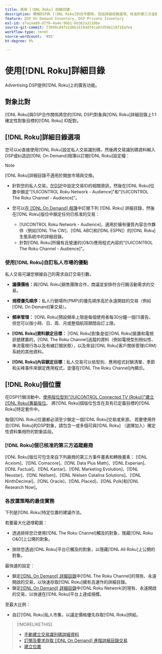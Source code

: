 ```yaml
---
title: 使用 [!DNL Roku] 詳細目錄
description: 瞭解DSP與 [!DNL Roku]的合作關係，包括詳細目錄選項、核准的第三方追蹤廠商，以及 [!DNL Roku]特定位置的最佳實務。
feature: DSP On Demand Inventory, DSP Private Inventory
exl-id: e7a1aa80-d7f0-4a4e-96b1-6b362a32106e
source-git-commit: f3099c84fe2d6b1610ddf4ca07d59b119718afee
workflow-type: tm+mt
source-wordcount: '455'
ht-degree: 0%

---
```


# 使用[!DNL Roku]詳細目錄

Advertising DSP提供[!DNL Roku]上的廣告功能。

## 對象比對

[!DNL Roku]與DSP合作關係將您的[!DNL DSP]對象與[!DNL Roku]詳細目錄上1:1確定性對象目標的[!DNL Roku] ID配對。

## [!DNL Roku]詳細目錄選項

您可以a)直接使用[!DNL Roku]設定私人交易識別碼，然後將交易識別碼資料輸入DSP或b)造訪[!DNL On Demand]相簿以訂閱[!DNL Roku]設定檔：

>[!NOTE]
>
>[!DNL Roku]詳細目錄不適用於開放市場與交換。

* 針對您的私人交易，[在DSP](/help/dsp/inventory/deal-id-create.md)中設定交易ID的相關資訊，然後在[!DNL Roku]位置中鎖定&quot;[!UICONTROL Roku Network - Audience]&quot;和&quot;[!UICONTROL The Roku Channel - Audience]&quot;。<!-- Or do you target the deal ID?? I see those strings for Roku On Demand inventory. Clarify if all Roku private deals show up as one or the other of these in Roku Private inventory in Roku placement settings. -->

* 您可以[在 [!DNL On Demand] 相簿](/help/dsp/inventory/on-demand-inventory-subscribe.md)中訂閱下列 [!DNL Roku] 詳細目錄，然後在[!DNL Roku]版位中鎖定任何已核准的交易：

   * [!UICONTROL Roku Network - Audience]，適用於擁有優質內容合作夥伴（例如[!DNL The CW]、[!DNL ABC]和[!DNL ESPN]）的[!DNL Roku]生態系統中的詳細目錄。
   * 針對[!DNL Roku]所擁有且營運的(O&amp;O)應用程式內容的&quot;[!UICONTROL The Roku Channel - Audience]&quot;。

### 使用[!DNL Roku]自訂私人市場的優點

私人交易可讓您根據自己的需求自訂交易引數。

* **議價價格：**&#x200B;與[!DNL Roku]銷售團隊合作，商議並安排符合行銷活動需求的交易。

* **規模優先順序：**&#x200B;私人行銷場所(PMP)的優先順序高於永遠開啟的交易（例如[!DNL On Demand]筆交易）。

* **頻率管理：** [!DNL Roku]預設頻率上限是每個使用者每30分鐘一個(1)廣告，但您可以按小時、日、周、月或整個航班期間自訂上限。<!-- Within the DSP placement settings? NO - you negotiate this with Roku, but Christine to confirm with Amanda whether you should be able to edit this in placement. -->

* **[!DNL Roku]資料鎖定目標：** [!DNL Roku]對象是從[!DNL Roku]裝置和電視訊號建置的，[!DNL The Roku Channel]追蹤的資料（例如電視型別相似性、串流電視行為以及有線訂閱狀態），以及來自[!DNL Roku]客戶關係管理(CRM)系統的其他資料。

* **[!DNL Roku]內容鎖定目標：**&#x200B;私人交易可以依型別、應用程式封鎖清單、季節和尖峰事件來鎖定應用程式，並僅在[!DNL The Roku Channel]內顯示。

## [!DNL Roku]個位置

在DSP行銷活動中，[使用版位型別&quot;[!UICONTROL Connected TV (Roku)]&quot;建立 [!DNL Roku]專屬版位](/help/dsp/campaign-management/placements/placement-create.md)。 將[!DNL Roku]個版位包含在具有已定義目標的[!DNL Roku]特定套件中。

每個[!DNL Roku]位置都必須至少鎖定一個[!DNL Roku]交易或來源。 若要使用符合[!DNL Roku]的DSP對象，請包含一或多個可與[!DNL Roku] （選擇加入）確定性資料集相符的對象區段。

### [!DNL Roku]個已核准的第三方追蹤廠商

[!DNL Roku]版位可包含來自下列廠商的第三方事件畫素和轉換畫素： [!DNL Acxiom]、[!DNL Comscore]、[!DNL Data Plus Math]、[!DNL Experian]、[!DNL Factual]、[!DNL Kantar]、[!DNL Marketing Evolution]、[!DNL Neustar]、[!DNL Nielsen]、[!DNL Nielsen Catalina Solutions]、[!DNL NinthDecimal]、[!DNL Oracle]、[!DNL Placed]、[!DNL Polk]和[!DNL Research Now]。

### 各放置策略的最佳實務

下列是[!DNL Roku]特定位置的建議作法。

若要最大化遞增範圍：

* 透過排除您已使用[!DNL The Roku Channel]觸及的對象，隱藏[!DNL Roku O&O]上公開的對象。

* 排除您透過[!DNL Roku]平台已觸及的對象，以隱藏[!DNL All Roku]上公開的對象。

最快速的設定：

* 鎖定[[!DNL On Demand] 詳細目錄](/help/dsp/inventory/on-demand-inventory-subscribe.md)中[!DNL The Roku Channel]的現有、永遠開啟的交易，以快速存取[!DNL Roku]擁有且運作的詳細目錄。
* 鎖定[[!DNL On Demand] 詳細目錄](/help/dsp/inventory/on-demand-inventory-subscribe.md)中[!DNL Roku Network]的現有、永遠開啟的交易，以快速在[!DNL Roku]平台上達成規模。

至最大比例：

* 自訂[!DNL Roku]私人市集，以議定價格優先存取[!DNL Roku]供給。

>[!MORELIKETHIS]
>
>* [手動建立交易識別碼詳細資料](/help/dsp/inventory/deal-id-create.md)
> * [訂閱及要求存取 [!DNL On Demand] 進階詳細目錄交易](/help/dsp/inventory/on-demand-inventory-subscribe.md)
>* [建立位置](/help/dsp/campaign-management/placements/placement-create.md)
